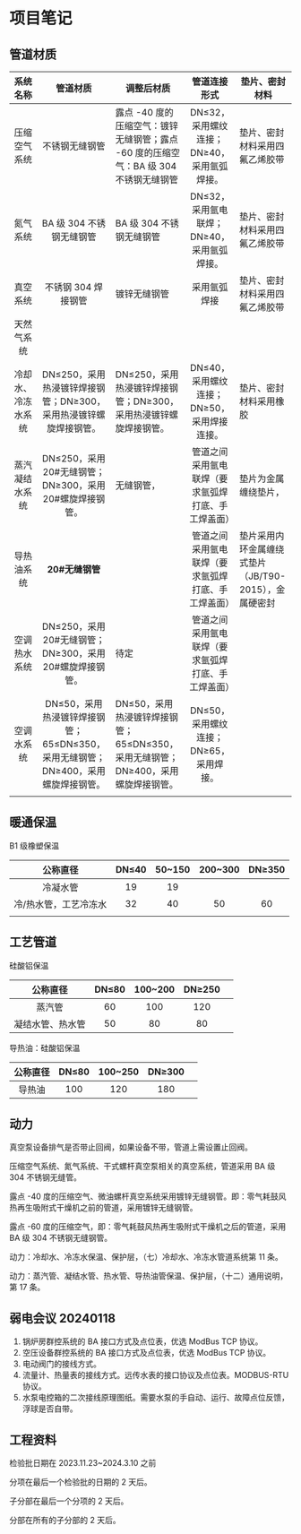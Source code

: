 # 项目笔记

## 管道材质

|      系统名称      |                           管道材质                           | 调整后材质                                                   |                    管道连接形式                    | 垫片、密封材料                                        |
| :----------------: | :----------------------------------------------------------: | ------------------------------------------------------------ | :------------------------------------------------: | ----------------------------------------------------- |
|    压缩空气系统    |                        不锈钢无缝钢管                        | 露点 -40 度的压缩空气：镀锌无缝钢管；露点 -60 度的压缩空气：BA 级 304 不锈钢无缝钢管 |     DN≤32，采用螺纹连接；DN≥40，采用氩弧焊接。     | 垫片、密封材料采用四氟乙烯胶带                        |
|      氮气系统      |                    BA 级 304 不锈钢无缝钢管                     | BA 级 304 不锈钢无缝钢管                                        |     DN≤32，采用氩电联焊；DN≥40，采用氩弧焊接。     | 垫片、密封材料采用四氟乙烯胶带                        |
|      真空系统      |                      不锈钢 304 焊接钢管                       | 镀锌无缝钢管                                                 |                    采用氩弧焊接                    | 垫片、密封材料采用四氟乙烯胶带                        |
|     天然气系统     |                                                              |                                                              |                                                    |                                                       |
| 冷却水、冷冻水系统 | DN≤250，采用热浸镀锌焊接钢管；DN≥300，采用热浸镀锌螺旋焊接钢管。 | DN≤250，采用热浸镀锌焊接钢管；DN≥300，采用热浸镀锌螺旋焊接钢管。 |     DN≤40，采用螺纹连接；DN≥50，采用焊接连接。     | 垫片、密封材料采用橡胶                                |
|   蒸汽凝结水系统   |    DN≤250，采用20#无缝钢管；DN≥300，采用20#螺旋焊接钢管。    | 无缝钢管，                                                   | 管道之间采用氩电联焊（要求氩弧焊打底、手工焊盖面） | 垫片为金属缠绕垫片，                                  |
|     导热油系统     |                       **20#无缝钢管**                        |                                                              | 管道之间采用氩电联焊（要求氩弧焊打底、手工焊盖面） | 垫片采用内环金属缠绕式垫片（JB/T90-2015），金属硬密封 |
|    空调热水系统    |    DN≤250，采用20#无缝钢管；DN≥300，采用20#螺旋焊接钢管。    | 待定                                                         | 管道之间采用氩电联焊（要求氩弧焊打底、手工焊盖面） |                                                       |
|     空调水系统     | DN≤50，采用热浸镀锌焊接钢管；65≤DN≤350，采用无缝钢管；DN≥400，采用螺旋焊接钢管。 | DN≤50，采用热浸镀锌焊接钢管；65≤DN≤350，采用无缝钢管；DN≥400，采用螺旋焊接钢管。 |       DN≤50，采用螺纹连接；DN≥65，采用焊接。       |                                                       |
|                    |                                                              |                                                              |                                                    |                                                       |

## 暖通保温

B1 级橡塑保温

|       公称直径        | DN≤40 | 50~150 | 200~300 | DN≥350 |
| :-------------------: | :---: | :----: | :-----: | :----: |
|       冷凝水管        |  19   |   19   |         |        |
| 冷/热水管，工艺冷冻水 |  32   |   40   |   50    |   60   |
|                       |       |        |         |        |

## 工艺管道

硅酸铝保温

|     公称直径     | DN≤80 | 100~200 | DN≥250 |      |
| :--------------: | :---: | :-----: | :----: | :--: |
|      蒸汽管      |  60   |   100   |  120   |      |
| 凝结水管、热水管 |  50   |   80    |   80   |      |

导热油：硅酸铝保温

| 公称直径 | DN≤80 | 100~250 | DN≥300 |      |
| :------: | :---: | :-----: | :----: | :--: |
|  导热油  |  100  |   120   |  180   |      |

## 动力

真空泵设备排气是否带止回阀，如果设备不带，管道上需设置止回阀。

压缩空气系统、氮气系统、干式螺杆真空泵相关的真空系统，管道采用 BA 级 304 不锈钢无缝管。

露点 -40 度的压缩空气、微油螺杆真空系统采用镀锌无缝钢管。即：零气耗鼓风热再生吸附式干燥机之前的管道，采用镀锌无缝钢管。

露点 -60 度的压缩空气，即：零气耗鼓风热再生吸附式干燥机之后的管道，采用 BA 级 304 不锈钢无缝钢管。

动力：冷却水、冷冻水保温、保护层，（七）冷却水、冷冻水管道系统第 11 条。

动力：蒸汽管、凝结水管、热水管、导热油管保温、保护层，（十二）通用说明，第 17 条。

## 弱电会议 20240118

1. 锅炉房群控系统的 BA 接口方式及点位表，优选 ModBus TCP 协议。
2. 空压设备群控系统的 BA 接口方式及点位表，优选 ModBus TCP 协议。
3. 电动阀门的接线方式。
4. 流量计、热量表的接线方式。远传水表的接口协议及点位表。MODBUS-RTU 协议。
5. 水泵电控箱的二次接线原理图纸。需要水泵的手自动、运行、故障点位反馈，浮球是否自带。

## 工程资料

检验批日期在 2023.11.23~2024.3.10 之前

分项在最后一个检验批的日期的 2 天后。

子分部在最后一个分项的 2 天后。

分部在所有的子分部的 2 天后。
